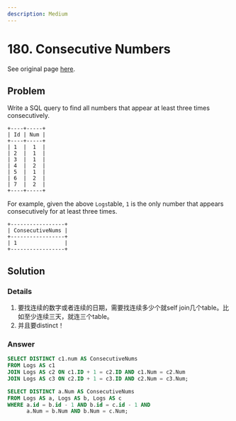 ```yaml
---
description: Medium
---
```


# 180. Consecutive Numbers

See original page [here](https://leetcode.com/problems/consecutive-numbers/).

## Problem

Write a SQL query to find all numbers that appear at least three times consecutively.

```text
+----+-----+
| Id | Num |
+----+-----+
| 1  |  1  |
| 2  |  1  |
| 3  |  1  |
| 4  |  2  |
| 5  |  1  |
| 6  |  2  |
| 7  |  2  |
+----+-----+
```

For example, given the above `Logs`table, `1` is the only number that appears consecutively for at least three times.

```text
+-----------------+
| ConsecutiveNums |
+-----------------+
| 1               |
+-----------------+
```

## Solution

### Details

1. 要找连续的数字或者连续的日期，需要找连续多少个就self join几个table。比如至少连续三天，就连三个table。
2. 并且要distinct！

### Answer

```sql
SELECT DISTINCT c1.num AS ConsecutiveNums
FROM Logs AS c1
JOIN Logs AS c2 ON c1.ID + 1 = c2.ID AND c1.Num = c2.Num
JOIN Logs AS c3 ON c2.ID + 1 = c3.ID AND c2.Num = c3.Num;
```

```sql
SELECT DISTINCT a.Num AS ConsecutiveNums
FROM Logs AS a, Logs AS b, Logs AS c
WHERE a.id = b.id - 1 AND b.id = c.id - 1 AND
      a.Num = b.Num AND b.Num = c.Num;
```

